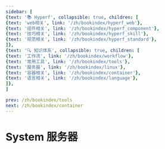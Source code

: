 ```yaml
---
sidebar: [
{text: '📚 Hyperf', collapsible: true, children: [
{text: 'web相关', link: '/zh/bookindex/hyperf_web'},
{text: '组件相关', link: '/zh/bookindex/hyperf_component'},
{text: '技巧相关', link: '/zh/bookindex/hyperf_skill'},
{text: '规范相关', link: '/zh/bookindex/hyperf_standard'},
]},
{text: '🔍 知识体系', collapsible: true, children: [
{text: '工作流', link: '/zh/bookindex/workflow'},
{text: '常用工具', link: '/zh/bookindex/tools'},
{text: '服务器', link: '/zh/bookindex/linux'},
{text: '容器相关', link: '/zh/bookindex/container'},
{text: '语言相关', link: '/zh/bookindex/language'},
]},
]

prev: /zh/bookindex/tools
next: /zh/bookindex/container
---
```


# System 服务器